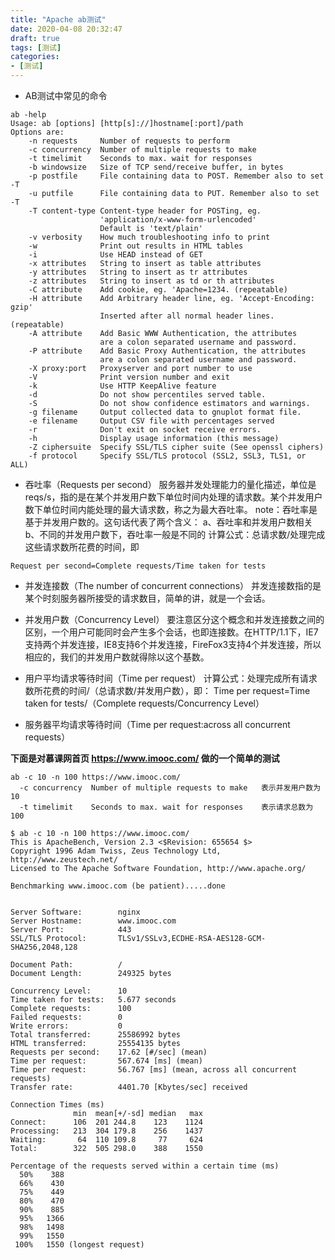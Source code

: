 ```yaml
---
title: "Apache ab测试"
date: 2020-04-08 20:32:47
draft: true
tags: [测试]
categories:
- [测试]
---
```




 - AB测试中常见的命令
```
ab -help
Usage: ab [options] [http[s]://]hostname[:port]/path
Options are:
    -n requests     Number of requests to perform
    -c concurrency  Number of multiple requests to make
    -t timelimit    Seconds to max. wait for responses
    -b windowsize   Size of TCP send/receive buffer, in bytes
    -p postfile     File containing data to POST. Remember also to set -T
    -u putfile      File containing data to PUT. Remember also to set -T
    -T content-type Content-type header for POSTing, eg.
                    'application/x-www-form-urlencoded'
                    Default is 'text/plain'
    -v verbosity    How much troubleshooting info to print
    -w              Print out results in HTML tables
    -i              Use HEAD instead of GET
    -x attributes   String to insert as table attributes
    -y attributes   String to insert as tr attributes
    -z attributes   String to insert as td or th attributes
    -C attribute    Add cookie, eg. 'Apache=1234. (repeatable)
    -H attribute    Add Arbitrary header line, eg. 'Accept-Encoding: gzip'
                    Inserted after all normal header lines. (repeatable)
    -A attribute    Add Basic WWW Authentication, the attributes
                    are a colon separated username and password.
    -P attribute    Add Basic Proxy Authentication, the attributes
                    are a colon separated username and password.
    -X proxy:port   Proxyserver and port number to use
    -V              Print version number and exit
    -k              Use HTTP KeepAlive feature
    -d              Do not show percentiles served table.
    -S              Do not show confidence estimators and warnings.
    -g filename     Output collected data to gnuplot format file.
    -e filename     Output CSV file with percentages served
    -r              Don't exit on socket receive errors.
    -h              Display usage information (this message)
    -Z ciphersuite  Specify SSL/TLS cipher suite (See openssl ciphers)
    -f protocol     Specify SSL/TLS protocol (SSL2, SSL3, TLS1, or ALL)
```
 - 吞吐率（Requests per second）
服务器并发处理能力的量化描述，单位是reqs/s，指的是在某个并发用户数下单位时间内处理的请求数。某个并发用户数下单位时间内能处理的最大请求数，称之为最大吞吐率。
note：吞吐率是基于并发用户数的。这句话代表了两个含义：
a、吞吐率和并发用户数相关
b、不同的并发用户数下，吞吐率一般是不同的
计算公式：总请求数/处理完成这些请求数所花费的时间，即

```
Request per second=Complete requests/Time taken for tests
```
 - 并发连接数（The number of concurrent connections）
并发连接数指的是某个时刻服务器所接受的请求数目，简单的讲，就是一个会话。

 - 并发用户数（Concurrency Level）
要注意区分这个概念和并发连接数之间的区别，一个用户可能同时会产生多个会话，也即连接数。在HTTP/1.1下，IE7支持两个并发连接，IE8支持6个并发连接，FireFox3支持4个并发连接，所以相应的，我们的并发用户数就得除以这个基数。


 - 用户平均请求等待时间（Time per request）
计算公式：处理完成所有请求数所花费的时间/（总请求数/并发用户数），即：
Time per request=Time taken for tests/（Complete requests/Concurrency Level）


 - 服务器平均请求等待时间（Time per request:across all concurrent requests）

 **下面是对慕课网首页 https://www.imooc.com/ 做的一个简单的测试**

```
ab -c 10 -n 100 https://www.imooc.com/
  -c concurrency  Number of multiple requests to make   表示并发用户数为10
  -t timelimit    Seconds to max. wait for responses    表示请求总数为100
```


```
$ ab -c 10 -n 100 https://www.imooc.com/
This is ApacheBench, Version 2.3 <$Revision: 655654 $>
Copyright 1996 Adam Twiss, Zeus Technology Ltd, http://www.zeustech.net/
Licensed to The Apache Software Foundation, http://www.apache.org/

Benchmarking www.imooc.com (be patient).....done


Server Software:        nginx
Server Hostname:        www.imooc.com
Server Port:            443
SSL/TLS Protocol:       TLSv1/SSLv3,ECDHE-RSA-AES128-GCM-SHA256,2048,128

Document Path:          /
Document Length:        249325 bytes

Concurrency Level:      10
Time taken for tests:   5.677 seconds
Complete requests:      100
Failed requests:        0
Write errors:           0
Total transferred:      25586992 bytes
HTML transferred:       25554135 bytes
Requests per second:    17.62 [#/sec] (mean)
Time per request:       567.674 [ms] (mean)
Time per request:       56.767 [ms] (mean, across all concurrent requests)
Transfer rate:          4401.70 [Kbytes/sec] received

Connection Times (ms)
              min  mean[+/-sd] median   max
Connect:      106  201 244.8    123    1124
Processing:   213  304 179.8    256    1437
Waiting:       64  110 109.8     77     624
Total:        322  505 298.0    388    1550

Percentage of the requests served within a certain time (ms)
  50%    388
  66%    430
  75%    449
  80%    470
  90%    885
  95%   1366
  98%   1498
  99%   1550
 100%   1550 (longest request)
```